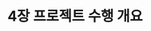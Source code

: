 ---
layout: tag-blog
title: 4장 프로젝트 수행 개요
slug: project excecution
category: toc
menu: false
order: 2
comment: true
#header-img: "/img/vue-logo.png"
---